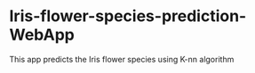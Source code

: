 # Iris-flower-species-prediction-WebApp
This app predicts the Iris flower species using K-nn algorithm
